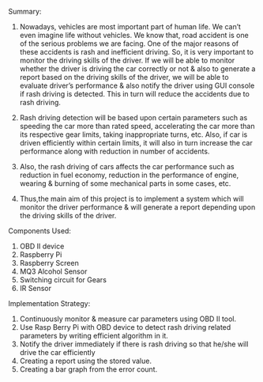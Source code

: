 Summary:
1. Nowadays, vehicles are most important part of human life. We can’t even imagine life without vehicles. We know that, road accident is one of the serious problems we are facing. One of the major reasons of these accidents is rash and inefficient driving. So, it is very important to monitor the driving skills of the driver. If we will be able to monitor whether the driver is driving the car correctly or not & also to generate a report based on the driving skills of the driver, we will be able
to evaluate driver’s performance & also notify the driver using GUI console if rash driving is detected. This in turn will reduce the accidents due to rash driving. 

2. Rash driving detection will be based upon certain parameters such as speeding the car more than rated speed, accelerating the car more than its respective gear limits, taking inappropriate turns, etc. Also, if car is driven efficiently within certain limits, it will also in turn increase the car performance along with reduction in number of accidents.

3. Also, the rash driving of cars affects the car performance such as reduction in fuel economy, reduction in the performance of engine, wearing & burning of
some mechanical parts in some cases, etc.

4. Thus,the main aim of this project is to implement a system which will monitor the driver performance & will generate a report depending upon the driving skills of the driver. 

 Components Used:
 1. OBD II device
 2. Raspberry Pi
 3. Raspberry Screen
 4. MQ3 Alcohol Sensor
 5. Switching circuit for Gears
 6. IR Sensor
 
Implementation Strategy:
1. Continuously monitor & measure car parameters using OBD II tool.
2. Use Rasp Berry Pi with OBD device to detect rash driving related parameters by writing efficient algorithm in it.
3. Notify the driver immediately if there is rash driving so that he/she will drive
   the car efficiently
4. Creating a report using the stored value.
5. Creating a bar graph from the error count.
